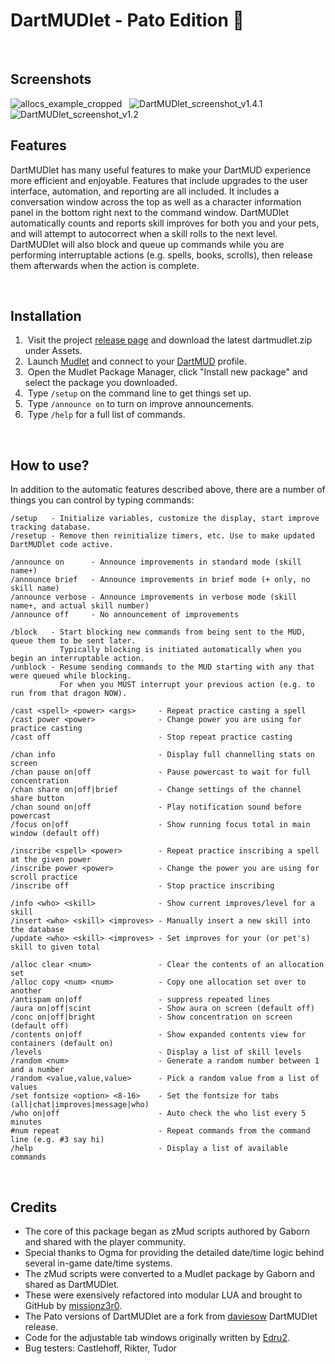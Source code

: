 # DartMUDlet  -  Pato Edition &#129414;

&nbsp;
## Screenshots
![allocs_example_cropped](https://github.com/user-attachments/assets/eeba2503-3f57-45a1-8362-2a4aa3de4c6d)
&nbsp;
![DartMUDlet_screenshot_v1.4.1](https://github.com/user-attachments/assets/09d5b69f-57a1-4338-8055-5088e13c95e4)
&nbsp;
![DartMUDlet_screenshot_v1.2](https://github.com/user-attachments/assets/80b1c2f1-cd70-40f7-866a-aae7df62825b)
&nbsp;
## Features
DartMUDlet has many useful features to make your DartMUD experience more efficient and enjoyable. Features that include upgrades to the user interface, automation, and reporting are all included. It includes a conversation window across the top as well as a character information panel in the bottom right next to the command window. DartMUDlet automatically counts and reports skill improves for both you and your pets, and will attempt to autocorrect when a skill rolls to the next level. DartMUDlet will also block and queue up commands while you are performing interruptable actions (e.g. spells, books, scrolls), then release them afterwards when the action is complete.

&nbsp;
## Installation
1. &nbsp;Visit the project [release page](https://github.com/Pato-elf/dartmudlet/releases) and download the latest dartmudlet.zip under Assets.
2. &nbsp;Launch [Mudlet](https://www.mudlet.org/) and connect to your [DartMUD](http://dartmud.com) profile.
3. &nbsp;Open the Mudlet Package Manager, click "Install new package" and select the package you downloaded.
4. &nbsp;Type `/setup` on the command line to get things set up.
5. &nbsp;Type `/announce on` to turn on improve announcements.
6. &nbsp;Type `/help` for a full list of commands.

&nbsp;
## How to use?
In addition to the automatic features described above, there are a number of things you can control by typing commands:

```
/setup   - Initialize variables, customize the display, start improve tracking database.
/resetup - Remove then reinitialize timers, etc. Use to make updated DartMUDlet code active.
```
```
/announce on      - Announce improvements in standard mode (skill name+)
/announce brief   - Announce improvements in brief mode (+ only, no skill name)
/announce verbose - Announce improvements in verbose mode (skill name+, and actual skill number)
/announce off     - No announcement of improvements
```
```
/block   - Start blocking new commands from being sent to the MUD, queue them to be sent later.
           Typically blocking is initiated automatically when you begin an interruptable action.
/unblock - Resume sending commands to the MUD starting with any that were queued while blocking.
           For when you MUST interrupt your previous action (e.g. to run from that dragon NOW).
```
```
/cast <spell> <power> <args>     - Repeat practice casting a spell
/cast power <power>              - Change power you are using for practice casting
/cast off                        - Stop repeat practice casting
```
```
/chan info                       - Display full channelling stats on screen
/chan pause on|off               - Pause powercast to wait for full concentration
/chan share on|off|brief         - Change settings of the channel share button
/chan sound on|off               - Play notification sound before powercast
/focus on|off                    - Show running focus total in main window (default off)
```
```
/inscribe <spell> <power>        - Repeat practice inscribing a spell at the given power
/inscribe power <power>          - Change the power you are using for scroll practice
/inscribe off                    - Stop practice inscribing 
```
```
/info <who> <skill>              - Show current improves/level for a skill
/insert <who> <skill> <improves> - Manually insert a new skill into the database
/update <who> <skill> <improves> - Set improves for your (or pet's) skill to given total
```
```
/alloc clear <num>               - Clear the contents of an allocation set
/alloc copy <num> <num>          - Copy one allocation set over to another
/antispam on|off                 - suppress repeated lines
/aura on|off|scint               - Show aura on screen (default off)
/conc on|off|bright              - Show concentration on screen (default off)
/contents on|off                 - Show expanded contents view for containers (default on)
/levels                          - Display a list of skill levels
/random <num>                    - Generate a random number between 1 and a number
/random <value,value,value>      - Pick a random value from a list of values
/set fontsize <option> <8-16>    - Set the fontsize for tabs (all|chat|improves|message|who)
/who on|off                      - Auto check the who list every 5 minutes
#num repeat                      - Repeat commands from the command line (e.g. #3 say hi)
/help                            - Display a list of available commands
```

&nbsp;
## Credits
- The core of this package began as zMud scripts authored by Gaborn and shared with the player community.
- Special thanks to Ogma for providing the detailed date/time logic behind several in-game date/time systems.
- The zMud scripts were converted to a Mudlet package by Gaborn and shared as DartMUDlet.
- These were exensively refactored into modular LUA and brought to GitHub by [missionz3r0](https://github.com/missionz3r0).
- The Pato versions of DartMUDlet are a fork from [daviesow](https://github.com/daviesow) DartMUDlet release.
- Code for the adjustable tab windows originally written by [Edru2](https://github.com/Edru2).
- Bug testers: Castlehoff, Rikter, Tudor
